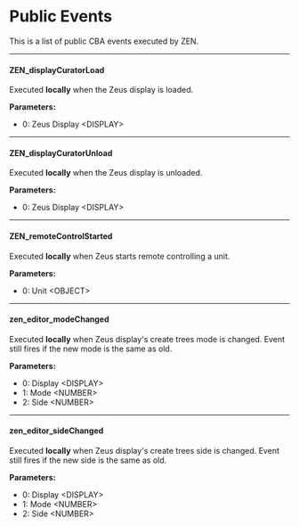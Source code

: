 # Public Events

This is a list of public CBA events executed by ZEN.

---

#### ZEN_displayCuratorLoad

Executed **locally** when the Zeus display is loaded.

**Parameters:**

- 0: Zeus Display &lt;DISPLAY&gt;

---

#### ZEN_displayCuratorUnload

Executed **locally** when the Zeus display is unloaded.

**Parameters:**

- 0: Zeus Display &lt;DISPLAY&gt;

---

#### ZEN_remoteControlStarted

Executed **locally** when Zeus starts remote controlling a unit.

**Parameters:**

- 0: Unit &lt;OBJECT&gt;

---

#### zen_editor_modeChanged

Executed **locally** when Zeus display's create trees mode is changed.
Event still fires if the new mode is the same as old.

**Parameters:**

- 0: Display &lt;DISPLAY&gt;
- 1: Mode &lt;NUMBER&gt;
- 2: Side &lt;NUMBER&gt;

---

#### zen_editor_sideChanged

Executed **locally** when Zeus display's create trees side is changed.
Event still fires if the new side is the same as old.

**Parameters:**

- 0: Display &lt;DISPLAY&gt;
- 1: Mode &lt;NUMBER&gt;
- 2: Side &lt;NUMBER&gt;
